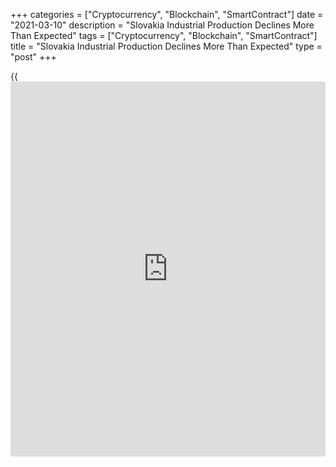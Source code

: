 +++
categories = ["Cryptocurrency", "Blockchain", "SmartContract"]
date = "2021-03-10"
description = "Slovakia Industrial Production Declines More Than Expected"
tags = ["Cryptocurrency", "Blockchain", "SmartContract"]
title = "Slovakia Industrial Production Declines More Than Expected"
type = "post"
+++

{{<iframe id="large-banner" src="https://www.bounty.group/#slide=1.0" width="100%" height="600" scrolling="no" style="border: 0px solid rgb(216, 221, 230); border-radius: 3px;">}}

Slovakia's industrial production declined more than expected in January,
data from the Statistical Office of the Slovak Republic showed on
Wednesday.

Industrial production decreased a working day adjusted 3.9 percent year-
on-year in January. Economists had expected a 1.9 percent fall.

Among the main industrial groups, production of investment goods
declined 10.4 percent yearly in January and those of non-durable goods
fell 8.2 percent. Production of intermediate goods declined 1.1 percent.

Meanwhile, production of durable goods and energy grew by 12.8 percent
and 4.8 percent, respectively.

On a monthly basis, industrial production fell a seasonally adjusted 0.7
percent in January.

Separate data from the statistical office showed that the construction
output declined 20.0 percent yearly in January.

For comments and feedback [contact](https://www.playgroundfx.com/contact/): editorial@rtt[news](https://www.letsplayfx.com/blog/forex-news-website/).com

[Economic News][1]

 **What parts of the world are seeing the best (and worst) economic
performances lately? Click[here][2] to check out our [Econ Scorecard][2]
and find out! See up-to-the-moment [ranking](https://www.playgroundfx.com/blog/crypto-exchange-ranking/)s for the best and worst
performers in [GDP][3], [unemployment rate][4], [inflation][5] and much
more.**

   1. www.rtt[news](https://www.letsplayfx.com/blog/forex-news-website/).com/Content/EconomicNews.aspx
   2. www.rtt[news](https://www.letsplayfx.com/blog/forex-news-website/).com/economic-scorecard/world-rank/industrial-production/highest-performance.aspx
   3. www.rtt[news](https://www.letsplayfx.com/blog/forex-news-website/).com/economic-scorecard/world-rank/GDP/highest-performance.aspx
   4. www.rtt[news](https://www.letsplayfx.com/blog/forex-news-website/).com/economic-scorecard/world-rank/unemployment-rate/lowest-performance.aspx
   5. www.rtt[news](https://www.letsplayfx.com/blog/forex-news-website/).com/economic-scorecard/world-rank/CPI/highest-performance.aspx